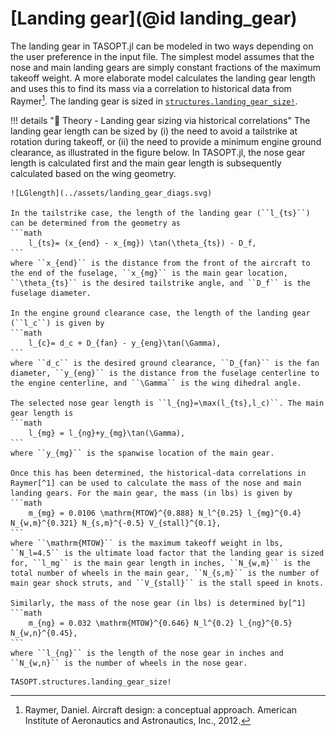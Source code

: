 # [Landing gear](@id landing_gear)

The landing gear in TASOPT.jl can be modeled in two ways depending on the user preference in the input file. The simplest model assumes that the nose and main landing gears are simply constant fractions of the maximum takeoff weight. A more elaborate model calculates the landing gear length and uses this to find its mass via a correlation to historical data from Raymer[^1]. The landing gear is sized in [`structures.landing_gear_size!`](@ref).

!!! details "📖 Theory - Landing gear sizing via historical correlations" 
    The landing gear length can be sized by (i) the need to avoid a tailstrike at rotation during takeoff, or (ii) the need to provide a minimum engine ground clearance, as illustrated in the figure below. In TASOPT.jl, the nose gear length is calculated first and the main gear length is subsequently calculated based on the wing geometry. 

    ![LGlength](../assets/landing_gear_diags.svg)

    In the tailstrike case, the length of the landing gear (``l_{ts}``) can be determined from the geometry as
    ```math
        l_{ts}= (x_{end} - x_{mg}) \tan(\theta_{ts}) - D_f,
    ```
    where ``x_{end}`` is the distance from the front of the aircraft to the end of the fuselage, ``x_{mg}`` is the main gear location, ``\theta_{ts}`` is the desired tailstrike angle, and ``D_f`` is the fuselage diameter.

    In the engine ground clearance case, the length of the landing gear (``l_c``) is given by
    ```math
        l_{c}= d_c + D_{fan} - y_{eng}\tan(\Gamma),
    ```
    where ``d_c`` is the desired ground clearance, ``D_{fan}`` is the fan diameter, ``y_{eng}`` is the distance from the fuselage centerline to the engine centerline, and ``\Gamma`` is the wing dihedral angle.

    The selected nose gear length is ``l_{ng}=\max(l_{ts},l_c)``. The main gear length is
    ```math
        l_{mg} = l_{ng}+y_{mg}\tan(\Gamma),
    ```
    where ``y_{mg}`` is the spanwise location of the main gear.
    
    Once this has been determined, the historical-data correlations in Raymer[^1] can be used to calculate the mass of the nose and main landing gears. For the main gear, the mass (in lbs) is given by
    ```math
        m_{mg} = 0.0106 \mathrm{MTOW}^{0.888} N_l^{0.25} l_{mg}^{0.4} N_{w,m}^{0.321} N_{s,m}^{-0.5} V_{stall}^{0.1},
    ```
    where ``\mathrm{MTOW}`` is the maximum takeoff weight in lbs, ``N_l=4.5`` is the ultimate load factor that the landing gear is sized for, ``l_mg`` is the main gear length in inches, ``N_{w,m}`` is the total number of wheels in the main gear, ``N_{s,m}`` is the number of main gear shock struts, and ``V_{stall}`` is the stall speed in knots.

    Similarly, the mass of the nose gear (in lbs) is determined by[^1]
    ```math
        m_{ng} = 0.032 \mathrm{MTOW}^{0.646} N_l^{0.2} l_{ng}^{0.5} N_{w,n}^{0.45},
    ```
    where ``l_{ng}`` is the length of the nose gear in inches and ``N_{w,n}`` is the number of wheels in the nose gear.

```@docs
TASOPT.structures.landing_gear_size!
```

[^1]: Raymer, Daniel. Aircraft design: a conceptual approach. American Institute of Aeronautics and Astronautics, Inc., 2012.